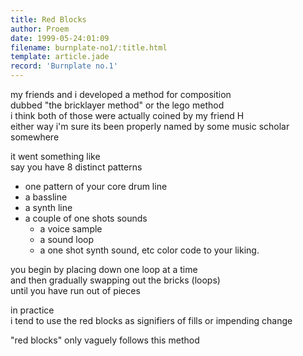 ```yaml
---
title: Red Blocks
author: Proem
date: 1999-05-24:01:09
filename: burnplate-no1/:title.html
template: article.jade
record: 'Burnplate no.1'
---
```


my friends and i developed a method for composition  
dubbed "the bricklayer method" or the lego method  
i think both of those were actually coined by my friend H  
either way i'm sure its been properly named by some music scholar somewhere  
 
it went something like  
say you have 8 distinct patterns  
- one pattern of your core drum line  
- a bassline  
- a synth line
- a couple of one shots sounds
	- a voice sample 
	- a sound loop 
	- a one shot synth sound, etc 
color code to your liking.

you begin by placing down one loop at a time  
and then gradually swapping out the bricks (loops)  
until you have run out of pieces  

in practice  
i tend to use the red blocks as signifiers of fills or impending change 

"red blocks" only vaguely follows this method